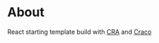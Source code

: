 # About

React starting template build with [CRA](https://github.com/facebook/create-react-app) and [Craco](https://github.com/gsoft-inc/craco)
